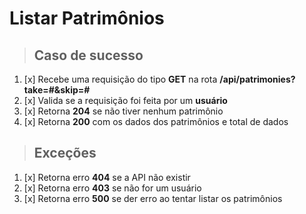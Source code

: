 # Listar Patrimônios

> ## Caso de sucesso

1. [x] Recebe uma requisição do tipo **GET** na rota **/api/patrimonies?take=#&skip=#**
2. [x] Valida se a requisição foi feita por um **usuário**
4. [x] Retorna **204** se não tiver nenhum patrimônio
5. [x] Retorna **200** com os dados dos patrimônios e total de dados

> ## Exceções

1. [x] Retorna erro **404** se a API não existir
2. [x] Retorna erro **403** se não for um usuário
3. [x] Retorna erro **500** se der erro ao tentar listar os patrimônios